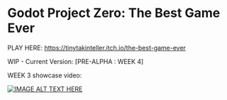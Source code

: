 # Godot Project Zero: The Best Game Ever

PLAY HERE: https://tinytakinteller.itch.io/the-best-game-ever

WIP - Current Version: [PRE-ALPHA : WEEK 4]

WEEK 3 showcase video:

[![IMAGE ALT TEXT HERE](https://img.youtube.com/vi/pshMUHiOOPs/0.jpg)](https://www.youtube.com/watch?v=pshMUHiOOPs)
